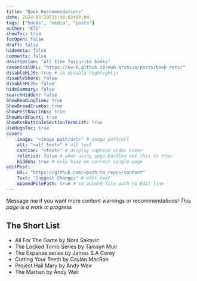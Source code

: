 ```yaml
---
title: "Book Recommendations"
date: 2024-03-30T11:30:03+00:00
tags: ["books", "media", "posts"]
author: "Eli"
showToc: true
TocOpen: false
draft: false
hidemeta: false
comments: false
description: "All time favourite books"
canonicalURL: "https://ew-b.github.io/ewb-archive/posts/book-recs/"
disableHLJS: true # to disable highlightjs
disableShare: false
disableHLJS: false
hideSummary: false
searchHidden: false
ShowReadingTime: true
ShowBreadCrumbs: true
ShowPostNavLinks: true
ShowWordCount: true
ShowRssButtonInSectionTermList: true
UseHugoToc: true
cover:
    image: "<image path/url>" # image path/url
    alt: "<alt text>" # alt text
    caption: "<text>" # display caption under cover
    relative: false # when using page bundles set this to true
    hidden: true # only hide on current single page
editPost:
    URL: "https://github.com/<path_to_repo>/content"
    Text: "Suggest Changes" # edit text
    appendFilePath: true # to append file path to Edit link
---
```


Message me if you want more content warnings or recommendations!
*This page is a work in progress*


## The Short List
- All For The Game by Nora Sakavic
- The Locked Tomb Series by Tamsyn Muir
- The Expanse series by James S.A Corey
- Cutting Your Teeth by Caylan MacRae
- Project Hail Mary by Andy Weir
- The Martian by Andy Weir

